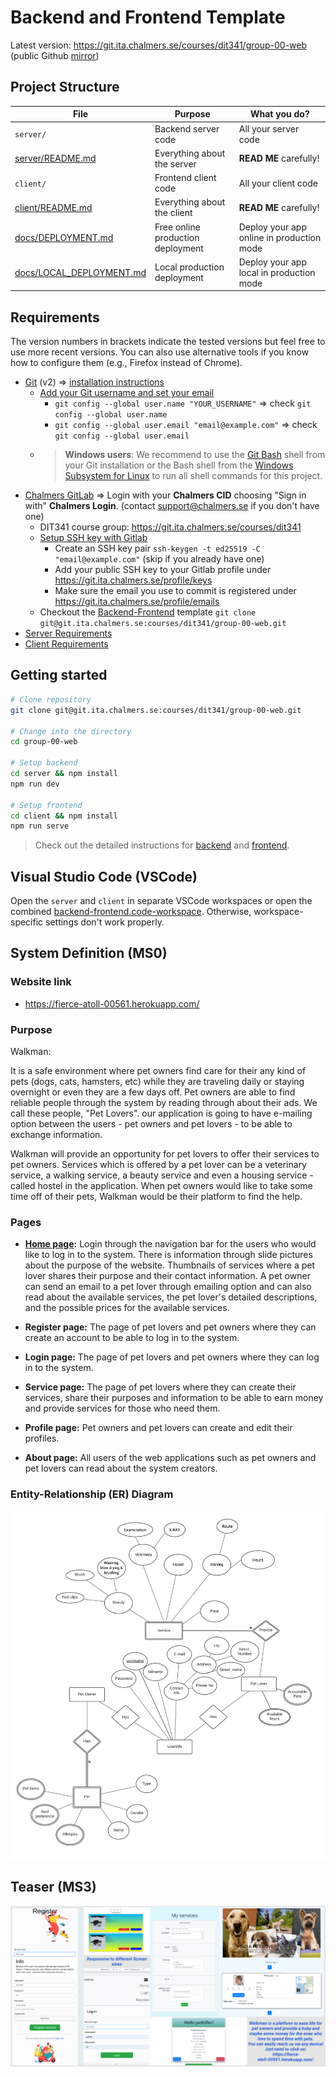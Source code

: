 # Backend and Frontend Template

Latest version: https://git.ita.chalmers.se/courses/dit341/group-00-web (public Github [mirror](https://github.com/dit341/group-00-web))

## Project Structure

| File        | Purpose           | What you do?  |
| ------------- | ------------- | ----- |
| `server/` | Backend server code | All your server code |
| [server/README.md](server/README.md) | Everything about the server | **READ ME** carefully! |
| `client/` | Frontend client code | All your client code |
| [client/README.md](client/README.md) | Everything about the client | **READ ME** carefully! |
| [docs/DEPLOYMENT.md](docs/DEPLOYMENT.md) | Free online production deployment | Deploy your app online in production mode |
| [docs/LOCAL_DEPLOYMENT.md](docs/LOCAL_DEPLOYMENT.md) | Local production deployment | Deploy your app local in production mode |

## Requirements

The version numbers in brackets indicate the tested versions but feel free to use more recent versions.
You can also use alternative tools if you know how to configure them (e.g., Firefox instead of Chrome).

* [Git](https://git-scm.com/) (v2) => [installation instructions](https://www.atlassian.com/git/tutorials/install-git)
  * [Add your Git username and set your email](https://docs.gitlab.com/ce/gitlab-basics/start-using-git.html#add-your-git-username-and-set-your-email)
    * `git config --global user.name "YOUR_USERNAME"` => check `git config --global user.name`
    * `git config --global user.email "email@example.com"` => check `git config --global user.email`
  * > **Windows users**: We recommend to use the [Git Bash](https://www.atlassian.com/git/tutorials/git-bash) shell from your Git installation or the Bash shell from the [Windows Subsystem for Linux](https://docs.microsoft.com/en-us/windows/wsl/install-win10) to run all shell commands for this project.
* [Chalmers GitLab](https://git.ita.chalmers.se/) => Login with your **Chalmers CID** choosing "Sign in with" **Chalmers Login**. (contact [support@chalmers.se](mailto:support@chalmers.se) if you don't have one)
  * DIT341 course group: https://git.ita.chalmers.se/courses/dit341
  * [Setup SSH key with Gitlab](https://docs.gitlab.com/ee/ssh/)
    * Create an SSH key pair `ssh-keygen -t ed25519 -C "email@example.com"` (skip if you already have one)
    * Add your public SSH key to your Gitlab profile under https://git.ita.chalmers.se/profile/keys
    * Make sure the email you use to commit is registered under https://git.ita.chalmers.se/profile/emails
  * Checkout the [Backend-Frontend](https://git.ita.chalmers.se/courses/dit341/group-00-web) template `git clone git@git.ita.chalmers.se:courses/dit341/group-00-web.git`
* [Server Requirements](./server/README.md#Requirements)
* [Client Requirements](./client/README.md#Requirements)

## Getting started

```bash
# Clone repository
git clone git@git.ita.chalmers.se:courses/dit341/group-00-web.git

# Change into the directory
cd group-00-web

# Setup backend
cd server && npm install
npm run dev

# Setup frontend
cd client && npm install
npm run serve
```

> Check out the detailed instructions for [backend](./server/README.md) and [frontend](./client/README.md).

## Visual Studio Code (VSCode)

Open the `server` and `client` in separate VSCode workspaces or open the combined [backend-frontend.code-workspace](./backend-frontend.code-workspace). Otherwise, workspace-specific settings don't work properly.

## System Definition (MS0)

### Website link
* https://fierce-atoll-00561.herokuapp.com/

### Purpose

Walkman:

It is a safe environment where pet owners find care for their any kind of pets (dogs, cats, hamsters, etc) while they are traveling daily or staying overnight or even they are a few days off. Pet owners are able to find reliable people through the system by reading through about their ads. We call these people, "Pet Lovers". our application is going to have e-mailing option between the users - pet owners and pet lovers - to be able to exchange information.

Walkman will provide an opportunity for pet lovers to offer their services to pet owners. Services which is offered by a pet lover can be a veterinary service, a walking service, a beauty service and even a housing service - called hostel in the application. When pet owners would like to take some time off of their pets, Walkman would be their platform to find the help.

### Pages

* [**Home page**](https://fierce-atoll-00561.herokuapp.com/register)**:** 
Login through the navigation bar for the users who would like to log in to the system. There is information through slide pictures about the purpose of the website. Thumbnails of services where a pet lover shares their purpose and their contact information. A pet owner can send an email to a pet lover through emailing option and can also read about the available services, the pet lover's detailed descriptions, and the possible prices for the available services.

* **Register page:** 
The page of pet lovers and pet owners where they can create an account to be able to log in to the system.

* **Login page:** 
The page of pet lovers and pet owners where they can log in to the system.

* **Service page:** 
The page of pet lovers where they can create their services, share their purposes and information to be able to earn money and provide services for those who need them.

* **Profile page:** 
Pet owners and pet lovers can create and edit their profiles.

* **About page:** 
All users of the web applications such as pet owners and pet lovers can read about the system creators.

### Entity-Relationship (ER) Diagram

![ER Diagram](./images/finalEr.png)

## Teaser (MS3)

![Teaser](./images/teaser.png)
